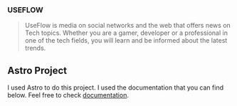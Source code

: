 ### USEFLOW 
>UseFlow is media on social networks and the web that offers news on Tech topics. Whether you are a gamer, developer or a professional in one of the tech fields, you will learn and be informed about the latest trends.

## Astro Project

I used Astro to do this project. I used the documentation that you can find below. Feel free to check [documentation](https://docs.astro.build).

